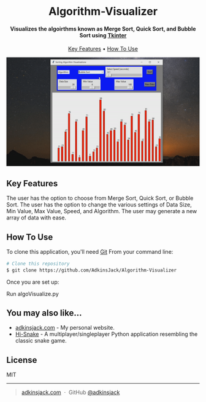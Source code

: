 
<h1 align="center">
  <br>
  Algorithm-Visualizer
  <br>
</h1>

<h4 align="center">Visualizes the algoirthms known as Merge Sort, Quick Sort, and Bubble Sort using <a href="https://docs.python.org/3/library/tkinter.html" target="_blank">Tkinter</a></h4>


<p align="center">
  <a href="#key-features">Key Features</a> •
  <a href="#how-to-use">How To Use</a>
</p>

<p align="center">
  <img src="https://raw.githubusercontent.com/AdkinsJack/Algorithm-Visualizer/main/algo-vis.gif" alt="animated" />
</p>

## Key Features

The user has the option to choose from Merge Sort, Quick Sort, or Bubble Sort.
The user has the option to change the various settings of Data Size, Min Value, Max Value, Speed, and Algorithm. 
The user may generate a new array of data with ease.

## How To Use

To clone this application, you'll need [Git](https://git-scm.com)
From your command line:

```bash
# Clone this repository
$ git clone https://github.com/AdkinsJack/Algorithm-Visualizer
```

Once you are set up:

Run algoVisualize.py


## You may also like...

- [adkinsjack.com](https://github.com/AdkinsJack/adkinsjack.com) - My personal website.
- [Hi-Snake](https://github.com/AdkinsJack/Hi-Snake) - A multiplayer/singleplayer Python application resembling the classic snake game.

## License

MIT

---

> [adkinsjack.com](https://www.adkinsjack.com) &nbsp;&middot;&nbsp;
> GitHub [@adkinsjack](https://github.com/adkinsjack)
